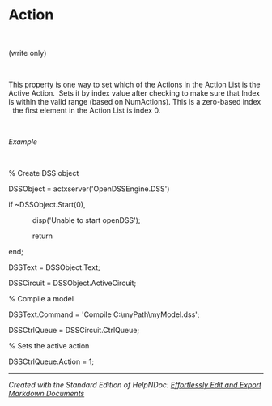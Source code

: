 # Action

&nbsp;

(write only)

&nbsp;

This property is one way to set which of the Actions in the Action List is the Active Action.&nbsp; Sets it by index value after checking to make sure that Index is within the valid range (based on NumActions). This is a zero-based index &nbsp; the first element in the Action List is index 0.

&nbsp;

*Example*

&nbsp;

% Create DSS object

DSSObject = actxserver('OpenDSSEngine.DSS')

if ~DSSObject.Start(0),

&nbsp; &nbsp; &nbsp; &nbsp; &nbsp; &nbsp; disp('Unable to start openDSS');

&nbsp; &nbsp; &nbsp; &nbsp; &nbsp; &nbsp; return

end;

DSSText = DSSObject.Text;

DSSCircuit = DSSObject.ActiveCircuit;

% Compile a model &nbsp; &nbsp;

DSSText.Command = 'Compile C:\\myPath\\myModel.dss';

DSSCtrlQueue = DSSCircuit.CtrlQueue;

% Sets the active action

DSSCtrlQueue.Action = 1;

***
_Created with the Standard Edition of HelpNDoc: [Effortlessly Edit and Export Markdown Documents](<https://www.helpndoc.com/feature-tour/markdown-import-export-using-helpndoc-help-authoring-tool/>)_

